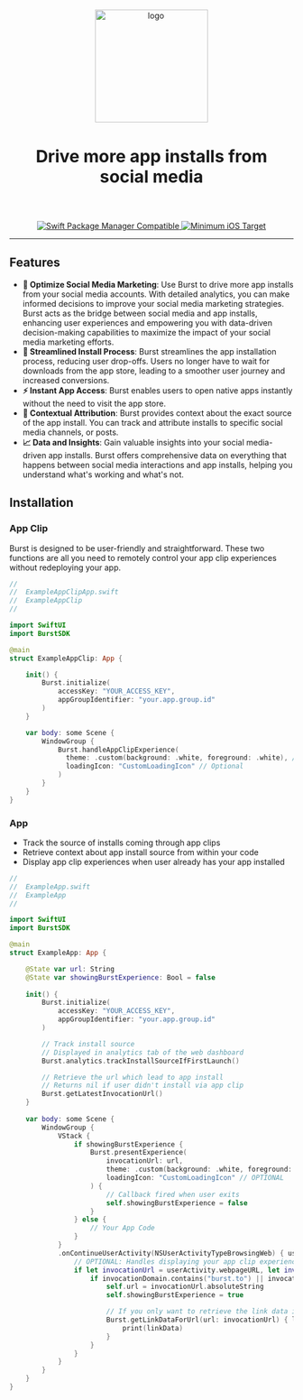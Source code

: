 <p align="center">
  <br />

  <img src=https://cdn.burst-app.com/misc/welcome-to-burst.webp alt="logo" height="200px" />
  <h3 style="font-size:30" align="center">Drive more app installs from social media</h3>
  <br />
</p>

<p align="center">
  <a href="https://burst.to">
    <img src="https://img.shields.io/badge/SwiftPM-Compatible-orange" alt="Swift Package Manager Compatible">
  </a>
  <a href="https://burst.to">
    <img src="https://img.shields.io/badge/iOS%20Version-%3E%3D%2014.0-blue" alt="Minimum iOS Target">
  </a>
</p>

----------------

## Features
- **:rocket: Optimize Social Media Marketing**: Use Burst to drive more app installs from your social media accounts. With detailed analytics, you can make informed decisions to improve your social media marketing strategies.
Burst acts as the bridge between social media and app installs, enhancing user experiences and empowering you with data-driven decision-making capabilities to maximize the impact of your social media marketing efforts.
- **:iphone: Streamlined Install Process**: Burst streamlines the app installation process, reducing user drop-offs. Users no longer have to wait for downloads from the app store, leading to a smoother user journey and increased conversions.
- **:zap: Instant App Access**: Burst enables users to open native apps instantly without the need to visit the app store. 
- **:dart: Contextual Attribution**: Burst provides context about the exact source of the app install. You can track and attribute installs to specific social media channels, or posts.
- **:chart_with_upwards_trend: Data and Insights**: Gain valuable insights into your social media-driven app installs. Burst offers comprehensive data on everything that happens between social media interactions and app installs, helping you understand what's working and what's not.

## Installation


### App Clip

Burst is designed to be user-friendly and straightforward. These two functions are all you need to remotely control your app clip experiences without redeploying your app.

```swift
//
//  ExampleAppClipApp.swift
//  ExampleAppClip
//

import SwiftUI
import BurstSDK

@main
struct ExampleAppClip: App {

    init() {
        Burst.initialize(
            accessKey: "YOUR_ACCESS_KEY",
            appGroupIdentifier: "your.app.group.id"
        )
    }

    var body: some Scene {
        WindowGroup {
            Burst.handleAppClipExperience(
              theme: .custom(background: .white, foreground: .white), // Optional
              loadingIcon: "CustomLoadingIcon" // Optional
            )
        }
    }
}
```

### App

- Track the source of installs coming through app clips
- Retrieve context about app install source from within your code
- Display app clip experiences when user already has your app installed

```swift
//
//  ExampleApp.swift
//  ExampleApp
//

import SwiftUI
import BurstSDK

@main
struct ExampleApp: App {

    @State var url: String
    @State var showingBurstExperience: Bool = false
    
    init() {
        Burst.initialize(
            accessKey: "YOUR_ACCESS_KEY",
            appGroupIdentifier: "your.app.group.id"
        )

        // Track install source
        // Displayed in analytics tab of the web dashboard
        Burst.analytics.trackInstallSourceIfFirstLaunch()

        // Retrieve the url which lead to app install
        // Returns nil if user didn't install via app clip
        Burst.getLatestInvocationUrl()
    }
    
    var body: some Scene {
        WindowGroup {
            VStack {
                if showingBurstExperience {
                    Burst.presentExperience(
                        invocationUrl: url,
                        theme: .custom(background: .white, foreground: .white), // OPTIONAL
                        loadingIcon: "CustomLoadingIcon" // OPTIONAL
                    ) {
                        // Callback fired when user exits
                        self.showingBurstExperience = false
                    }
                } else {
                    // Your App Code
                }
            }
            .onContinueUserActivity(NSUserActivityTypeBrowsingWeb) { userActivity in
                // OPTIONAL: Handles displaying your app clip experience if the user already has your app installed
                if let invocationUrl = userActivity.webpageURL, let invocationDomain = invocationUrl.host {
                    if invocationDomain.contains("burst.to") || invocationDomain.contains("appclip.apple.com") {
                        self.url = invocationUrl.absoluteString
                        self.showingBurstExperience = true

                        // If you only want to retrieve the link data instead of presenting an experience
                        Burst.getLinkDataForUrl(url: invocationUrl) { linkData in
                            print(linkData)
                        }
                    }
                }
            }
        }
    }
}
```
